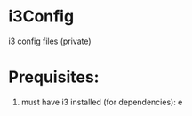 # i3Config
i3 config files (private)

# Prequisites:
  1. must have i3 installed (for dependencies):
    e
